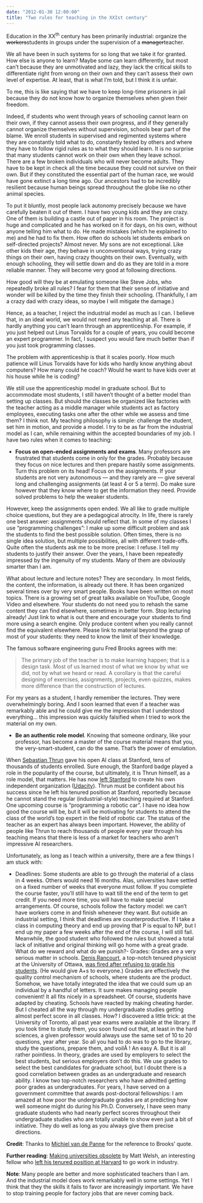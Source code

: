 ```yaml
---
date: "2012-01-30 12:00:00"
title: "Two rules for teaching in the XXIst century"
---
```




Education in the XX<sup>th</sup> century has been primarily industrial: organize the <del datetime="2012-01-27T13:58:46+00:00">workers</del>students in groups under the supervision of a <del datetime="2012-01-27T13:58:46+00:00">manager</del>teacher.

We all have been in such systems for so long that we take it for granted. How else is anyone to learn? Maybe some can learn differently, but most can&rsquo;t because they are unmotivated and lazy, they lack the critical skills to differentiate right from wrong on their own and they can&rsquo;t assess their own level of expertise. At least, that is what I&rsquo;m told, but I think it is unfair.

To me, this is like saying that we have to keep long-time prisoners in jail because they do not know how to organize themselves when given their freedom.

Indeed, if students who went through years of schooling cannot learn on their own, if they cannot assess their own progress, and if they generally cannot organize themselves without supervision, schools bear part of the blame. We enroll students in supervised and regimented systems where they are constantly told what to do, constantly tested by others and where they have to follow rigid rules as to what they should learn. It is no surprise that many students cannot work on their own when they leave school.
There are a few broken individuals who will never become adults. They have to be kept in check all the time because they could not survive on their own. But if they constituted the essential part of the human race, we would have gone extinct a long time ago. Our ancestors had to be incredibly resilient because human beings spread throughout the globe like no other animal species.

To put it bluntly, most people lack autonomy precisely because we have carefully beaten it out of them. I have two young kids and they are crazy. One of them is building a castle out of paper in his room. The project is huge and complicated and he has worked on it for days, on his own, without anyone telling him what to do. He made mistakes (which he explained to me) and he had to fix them. How often do schools let students embark on self-directed projects? Almost never.
My sons are not exceptional. Like other kids their age, they behave in unconventional ways, trying crazy things on their own, having crazy thoughts on their own. Eventually, with enough schooling, they will settle down and do as they are told in a more reliable manner. They will become very good at following directions.

How good will they be at emulating someone like Steve Jobs, who repeatedly broke all rules? I fear for them that their sense of initiative and wonder will be killed by the time they finish their schooling. (Thankfully, I am a crazy dad with crazy ideas, so maybe I will mitigate the damage.)

Hence, as a teacher, I reject the industrial model as much as I can. I believe that, in an ideal world, we would not need any teaching at all. There is hardly anything you can&rsquo;t learn through an apprenticeship. For example, if you just helped out Linus Torvalds for a couple of years, you could become an expert programmer. In fact, I suspect you would fare much better than if you just took programming classes.

The problem with apprenticeship is that it scales poorly. How much patience will Linus Torvalds have for kids who hardly know anything about computers? How many could he coach? Would he want to have kids over at his house while he is coding?

We still use the apprenticeship model in graduate school. But to accommodate most students, I still haven&rsquo;t thought of a better model than setting up classes. But should the classes be organized like factories with the teacher acting as a middle manager while students act as factory employees, executing tasks one after the other while we assess and time them? I think not. My teaching philosophy is simple: challenge the student, set him in motion, and provide a model. I try to be as far from the industrial model as I can, while remaining within the accepted boundaries of my job. I have two rules when it comes to teaching:

- __Focus on open-ended assignments and exams__. Many professors are frustrated that students come in only for the grades. Probably because they focus on nice lectures and then prepare hastily some assignments. Turn this problem on its head! Focus on the assignments. If your students are not very autonomous &mdash; and they rarely are &mdash; give several long and challenging assignments (at least 4 or 5 a term). Do make sure however that they know where to get the information they need. Provide solved problems to help the weaker students.

However, keep the assignments open ended. We all like to grade multiple choice questions, but they are a pedagogical atrocity. In life, there is rarely one best answer: assignments should reflect that. In some of my classes I use &ldquo;programming challenges&rdquo;: I make up some difficult problem and ask the students to find the best possible solution. Often times, there is no single idea solution, but multiple possibilities, all with different trade-offs. Quite often the students ask me to be more precise: I refuse. I tell my students to justify their answer. Over the years, I have been repeatedly impressed by the ingenuity of my students. Many of them are obviously smarter than I am.

What about lecture and lecture notes? They are secondary. In most fields, the content, the information, is already out there. It has been organized several times over by very smart people. Books have been written on most topics. There is a growing set of great talks available on YouTube, Google Video and elsewhere. Your students do not need you to rehash the same content they can find elsewhere, sometimes in better form. Stop lecturing already! Just link to what is out there and encourage your students to find more using a search engine. Only produce content when you really cannot find the equivalent elsewhere. Please link to material beyond the grasp of most of your students: they need to know the limit of their knowledge.

The famous software engineering guru Fred Brooks agrees with me:

>The primary job of the teacher is to make learning happen; that is a design task. Most of us learned most of what we know by what we did, not by what we heard or read. A corollary is that the careful designing of exercises, assignments, projects, even quizzes, makes more difference than the construction of lectures.

For my years as a student, I hardly remember the lectures. They were overwhelmingly boring. And I soon learned that even if a teacher was remarkably able and he could give me the impression that I understood everything&hellip; this impression was quickly falsified when I tried to work the material on my own.
- __Be an authentic role model__. Knowing that someone ordinary, like your professor, has become a master of the course material means that you, the very-smart-student, can do the same. That&rsquo;s the power of emulation.

When [Sebastian Thrun](https://en.wikipedia.org/wiki/Sebastian_Thrun) gave his open AI class at Stanford, tens of thousands of students enrolled. Sure enough, the Stanford badge played a role in the popularity of the course, but ultimately, it is Thrun himself, as a role model, that matters. He has now [left Stanford](http://blogs.reuters.com/felix-salmon/2012/01/23/udacity-and-the-future-of-online-universities/) to create his own independent organization ([Udacity](http://www.udacity.com/)). Thrun must be confident about his success since he left his tenured position at Stanford, reportedly because he cannot stand the regular (industrial-style) teaching required at Stanford. One upcoming course is &ldquo;programming a robotic car&rdquo;. I have no idea how good the course will be, but it will be motivating for students to attend the class of the world&rsquo;s top expert in the field of robotic car.
The status of the teacher as an expert has always been important. However, the ability of people like Thrun to reach thousands of people every year through his teaching means that there is less of a market for teachers who aren&rsquo;t impressive AI researchers.


Unfortunately, as long as I teach within a university, there are a few things I am stuck with:

- Deadlines: Some students are able to go through the material of a class in 4 weeks. Others would need 16 months. Alas, universities have settled on a fixed number of weeks that everyone must follow. If you complete the course faster, you&rsquo;ll still have to wait till the end of the term to get credit. If you need more time, you will have to make special arrangements. Of course, schools follow the factory model: we can&rsquo;t have workers come in and finish whenever they want. But outside an industrial setting, I think that deadlines are counterproductive. If I take a class in computing theory and end up proving that P is equal to NP, but I end up my paper a few weeks after the end of the course, I will still fail. Meanwhile, the good student who followed the rules but showed a total lack of initiative and original thinking will go home with a great grade. What do we reward and what do we punish?- Grades: Grades are a very serious matter in schools. [Denis Rancourt](https://activistteacher.blogspot.com/), a top-notch tenured physicist at the University of Ottawa, [was fired after refusing to grade his students](/lemire/blog/2009/01/13/must-a-professor-grade-his-students/). (He would give A+s to everyone.) Grades are effectively the quality control mechanism of schools, where students are the product. Somehow, we have totally integrated the idea that we could sum up an individual by a handful of letters. It sure makes managing people convenient! It all fits nicely in a spreadsheet. Of course, students have adapted by cheating. Schools have reacted by making cheating harder. But I cheated all the way through my undergraduate studies getting almost perfect score in all classes. How? I discovered a little trick: at the University of Toronto, all past year exams were available at the library. If you took time to study them, you soon found out that, at least in the hard sciences, a given professor would always use the same set of 10 to 20 questions, year after year. So all you had to do was to go to the library, study the questions, prepare them, and voilÃ ! An easy A. But it is all rather pointless. In theory, grades are used by employers to select the best students, but serious employers don&rsquo;t do this. We use grades to select the best candidates for graduate school, but I doubt there is a good correlation between grades as an undergraduate and research ability. I know two top-notch researchers who have admitted getting poor grades as undergraduates. For years, I have served on a government committee that awards post-doctoral fellowships: I am amazed at how poor the undergraduate grades are at predicting how well someone might do during his Ph.D. Conversely, I have seen many graduate students who had nearly perfect scores throughout their undergraduate studies who are totally unable to show even just a bit of initiative. They do well as long as you always give them precise directions.

__Credit__: Thanks to [Michiel van de Panne](http://www.cs.ubc.ca/~van/) for the reference to Brooks&rsquo; quote.

__Further reading__: [Making universities obsolete](https://matt-welsh.blogspot.com/2012/01/making-universities-obsolete.html) by Matt Welsh, an interesting fellow who [left his tenured position at Harvard](/lemire/blog/2010/11/22/why-you-may-not-like-your-job-even-though-everyone-envies-you/) to go work in industry.

__Note__: Many people are better and more sophisticated teachers than I am. And the industrial model does work remarkably well in some settings. Yet I think that they the skills it fails to favor are increasingly important. We have to stop training people for factory jobs that are never coming back.


